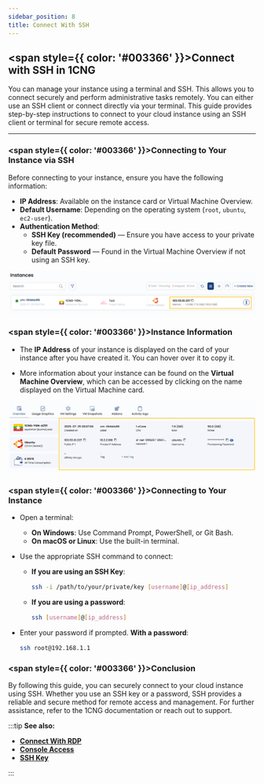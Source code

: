 ```yaml
---
sidebar_position: 8
title: Connect With SSH
---
```


## <span style={{ color: '#003366' }}>Connect with SSH in 1CNG</span>  

You can manage your instance using a terminal and SSH. This allows you to connect securely and perform administrative tasks remotely. You can either use an SSH client or connect directly via your terminal. This guide provides step-by-step instructions to connect to your cloud instance using an SSH client or terminal for secure remote access.

---

### <span style={{ color: '#003366' }}>Connecting to Your Instance via SSH</span> 

Before connecting to your instance, ensure you have the following information:  

- **IP Address**: Available on the instance card or Virtual Machine Overview.  
- **Default Username**: Depending on the operating system (`root`, `ubuntu`, `ec2-user`).  
- **Authentication Method**:  
  - **SSH Key (recommended)** — Ensure you have access to your private key file.  
  - **Default Password** — Found in the Virtual Machine Overview if not using an SSH key. 

![Resource Specifications](images/instances.png) 

### <span style={{ color: '#003366' }}>Instance Information</span> 

- The **IP Address** of your instance is displayed on the card of your instance after you have created it. You can hover over it to copy it.

- More information about your instance can be found on the **Virtual Machine Overview**, which can be accessed by clicking on the name displayed on the Virtual Machine card.

![Resource Specifications](images/Instance-Information.png)

### <span style={{ color: '#003366' }}>Connecting to Your Instance</span>  

- Open a terminal:  
  - **On Windows**: Use Command Prompt, PowerShell, or Git Bash.  
  - **On macOS or Linux**: Use the built-in terminal.  

- Use the appropriate SSH command to connect:  

  - **If you are using an SSH Key**:  
    ```bash
    ssh -i /path/to/your/private/key [username]@[ip_address]
    ```  
  - **If you are using a password**:  
    ```bash
    ssh [username]@[ip_address]
    ```  

- Enter your password if prompted. **With a password**:  
  ```bash
  ssh root@192.168.1.1


### <span style={{ color: '#003366' }}>Conclusion</span>
By following this guide, you can securely connect to your cloud instance using SSH. Whether you use an SSH key or a password, SSH provides a reliable and secure method for remote access and management. For further assistance, refer to the 1CNG documentation or reach out to support.

:::tip
**See also:**  
- **[Connect With RDP](./Connect%20With%20RDP.md)**  
- **[Console Access](./Console%20Access.md)**  
- **[SSH Key](./VM%20Settings/SSH%20Keys.md)**  

:::
